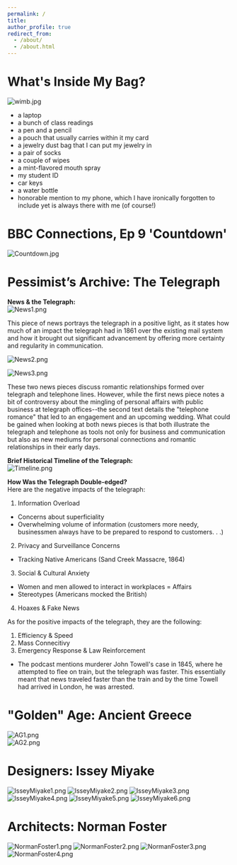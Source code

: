 ```yaml
---
permalink: /
title: 
author_profile: true
redirect_from: 
  - /about/
  - /about.html
---
```

What's Inside My Bag?
======
![wimb.jpg](https://malkry04.github.io/mahraalkhouri.github.io///images/wimb.jpg)
- a laptop
- a bunch of class readings
- a pen and a pencil
- a pouch that usually carries within it my card
- a jewelry dust bag that I can put my jewelry in
- a pair of socks
- a couple of wipes
- a mint-flavored mouth spray
- my student ID
- car keys
- a water bottle
- honorable mention to my phone, which I have ironically forgotten to include yet is always there with me (of course!)  

BBC Connections, Ep 9 'Countdown'
======
![Countdown.jpg](https://malkry04.github.io/mahraalkhouri.github.io///images/Countdown.jpg)  

Pessimist’s Archive: The Telegraph
======
**News & the Telegraph:**  
![News1.png](https://malkry04.github.io/mahraalkhouri.github.io///images/News1.png)  

This piece of news portrays the telegraph in a positive light, as it states how much of an impact the telegraph had in 1861 over the existing mail system and how it brought out significant advancement by offering more certainty and regularity in communication.  

![News2.png](https://malkry04.github.io/mahraalkhouri.github.io///images/News2.png)  

![News3.png](https://malkry04.github.io/mahraalkhouri.github.io///images/News3.png)  

These two news pieces discuss romantic relationships formed over telegraph and telephone lines. However, while the first news piece notes a bit of controversy about the mingling of personal affairs with public business at telegraph offices--the second text details the "telephone romance" that led to an engagement and an upcoming wedding. What could be gained when looking at both news pieces is that both illustrate the telegraph and telephone as tools not only for business and communication but also as new mediums for personal connections and romantic relationships in their early days.  

**Brief Historical Timeline of the Telegraph:**  
![Timeline.png](https://malkry04.github.io/mahraalkhouri.github.io///images/Timeline.png)  

**How Was the Telegraph Double-edged?**  
Here are the negative impacts of the telegraph:  
1) Information Overload
- Concerns about superficiality
- Overwhelming volume of information (customers more needy, businessmen always have to be prepared to respond to customers. . .)  

2) Privacy and Surveillance Concerns
- Tracking Native Americans (Sand Creek Massacre, 1864)  

3) Social & Cultural Anxiety
- Women and men allowed to interact in workplaces = Affairs
- Stereotypes (Americans mocked the British)  

4) Hoaxes & Fake News  


As for the positive impacts of the telegraph, they are the following:  
1) Efficiency & Speed   
2) Mass Connecitivy  
3) Emergency Response & Law Reinforcement
- The podcast mentions murderer John Towell's case in 1845, where he attempted to flee on train, but the telegraph was faster. This essentially meant that news traveled faster than the train and by the time Towell had arrived in London, he was arrested.  

"Golden" Age: Ancient Greece
======
![AG1.png](https://malkry04.github.io/mahraalkhouri.github.io///images/AG1.png)  
![AG2.png](https://malkry04.github.io/mahraalkhouri.github.io///images/AG2.png)  

Designers: Issey Miyake
======
![IsseyMiyake1.png](https://malkry04.github.io/mahraalkhouri.github.io///images/IsseyMiyake1.png)
![IsseyMiyake2.png](https://malkry04.github.io/mahraalkhouri.github.io///images/IsseyMiyake2.png)
![IsseyMiyake3.png](https://malkry04.github.io/mahraalkhouri.github.io///images/IsseyMiyake3.png)
![IsseyMiyake4.png](https://malkry04.github.io/mahraalkhouri.github.io///images/IsseyMiyake4.png)
![IsseyMiyake5.png](https://malkry04.github.io/mahraalkhouri.github.io///images/IsseyMiyake5.png)
![IsseyMiyake6.png](https://malkry04.github.io/mahraalkhouri.github.io///images/IsseyMiyake6.png)

Architects: Norman Foster
======
![NormanFoster1.png](https://malkry04.github.io/mahraalkhouri.github.io///images/NormanFoster1.png)
![NormanFoster2.png](https://malkry04.github.io/mahraalkhouri.github.io///images/NormanFoster2.png)
![NormanFoster3.png](https://malkry04.github.io/mahraalkhouri.github.io///images/NormanFoster3.png)
![NormanFoster4.png](https://malkry04.github.io/mahraalkhouri.github.io///images/NormanFoster4.png)







